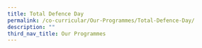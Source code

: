 ```yaml
---
title: Total Defence Day
permalink: /co-curricular/Our-Programmes/Total-Defence-Day/
description: ""
third_nav_title: Our Programmes
---
```

